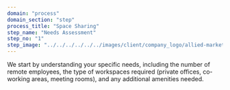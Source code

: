 ```yaml
---
domain: "process"
domain_section: "step"
process_title: "Space Sharing"
step_name: "Needs Assessment"
step_no: "1"
step_image: "../../../../../../images/client/company_logo/allied-marketing.png"
---
```


We start by understanding your specific needs, including the number of remote employees, the type of workspaces required (private offices, co-working areas, meeting rooms), and any additional amenities needed.
